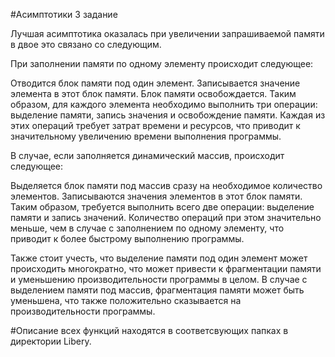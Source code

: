 #Асимптотики 3 задание

Лучшая асимптотика оказалась при увеличении запрашиваемой памяти в двое это связано со следующим.

При заполнении памяти по одному элементу происходит следующее:

Отводится блок памяти под один элемент.
Записывается значение элемента в этот блок памяти.
Блок памяти освобождается.
Таким образом, для каждого элемента необходимо выполнить три операции: выделение памяти, запись значения и освобождение памяти. Каждая из этих операций требует затрат времени и ресурсов, что приводит к значительному увеличению времени выполнения программы.

В случае, если заполняется динамический массив, происходит следующее:

Выделяется блок памяти под массив сразу на необходимое количество элементов.
Записываются значения элементов в этот блок памяти.
Таким образом, требуется выполнить всего две операции: выделение памяти и запись значений. Количество операций при этом значительно меньше, чем в случае с заполнением по одному элементу, что приводит к более быстрому выполнению программы.

Также стоит учесть, что выделение памяти под один элемент может происходить многократно, что может привести к фрагментации памяти и уменьшению производительности программы в целом. В случае с выделением памяти под массив, фрагментация памяти может быть уменьшена, что также положительно сказывается на производительности программы.

 #Описание всех функций находятся в соответсвующих папках в директории Libery.
